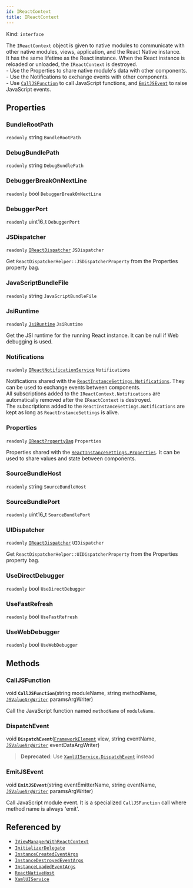 ```yaml
---
id: IReactContext
title: IReactContext
---
```


Kind: `interface`



The `IReactContext` object is given to native modules to communicate with other native modules, views, application, and the React Native instance. <br/>It has the same lifetime as the React instance. When the React instance is reloaded or unloaded, the `IReactContext` is destroyed. <br/>- Use the Properties to share native module's data with other components. <br/>- Use the Notifications to exchange events with other components. <br/>- Use [`CallJSFunction`](#calljsfunction) to call JavaScript functions, and [`EmitJSEvent`](#emitjsevent) to raise JavaScript events.

## Properties
### BundleRootPath
`readonly`  string `BundleRootPath`

### DebugBundlePath
`readonly`  string `DebugBundlePath`

### DebuggerBreakOnNextLine
`readonly`  bool `DebuggerBreakOnNextLine`

### DebuggerPort
`readonly`  uint16_t `DebuggerPort`

### JSDispatcher
`readonly`  [`IReactDispatcher`](IReactDispatcher) `JSDispatcher`

Get `ReactDispatcherHelper::JSDispatcherProperty` from the Properties property bag.

### JavaScriptBundleFile
`readonly`  string `JavaScriptBundleFile`

### JsiRuntime
`readonly`  [`JsiRuntime`](JsiRuntime) `JsiRuntime`

Get the JSI runtime for the running React instance. It can be null if Web debugging is used.

### Notifications
`readonly`  [`IReactNotificationService`](IReactNotificationService) `Notifications`

Notifications shared with the [`ReactInstanceSettings.Notifications`](ReactInstanceSettings#notifications). They can be used to exchange events between components. <br/>All subscriptions added to the `IReactContext.Notifications` are automatically removed after the `IReactContext` is destroyed. <br/>The subscriptions added to the `ReactInstanceSettings.Notifications` are kept as long as `ReactInstanceSettings` is alive.

### Properties
`readonly`  [`IReactPropertyBag`](IReactPropertyBag) `Properties`

Properties shared with the [`ReactInstanceSettings.Properties`](ReactInstanceSettings#properties-1). It can be used to share values and state between components.

### SourceBundleHost
`readonly`  string `SourceBundleHost`

### SourceBundlePort
`readonly`  uint16_t `SourceBundlePort`

### UIDispatcher
`readonly`  [`IReactDispatcher`](IReactDispatcher) `UIDispatcher`

Get `ReactDispatcherHelper::UIDispatcherProperty` from the Properties property bag.

### UseDirectDebugger
`readonly`  bool `UseDirectDebugger`

### UseFastRefresh
`readonly`  bool `UseFastRefresh`

### UseWebDebugger
`readonly`  bool `UseWebDebugger`



## Methods
### CallJSFunction
void **`CallJSFunction`**(string moduleName, string methodName, [`JSValueArgWriter`](JSValueArgWriter) paramsArgWriter)

Call the JavaScript function named `methodName` of `moduleName`.



### DispatchEvent
void **`DispatchEvent`**([`FrameworkElement`](https://docs.microsoft.com/uwp/api/Windows.UI.Xaml.FrameworkElement) view, string eventName, [`JSValueArgWriter`](JSValueArgWriter) eventDataArgWriter)

> **Deprecated**: Use [`XamlUIService.DispatchEvent`](XamlUIService#dispatchevent) instead



### EmitJSEvent
void **`EmitJSEvent`**(string eventEmitterName, string eventName, [`JSValueArgWriter`](JSValueArgWriter) paramsArgWriter)

Call JavaScript module event. It is a specialized `CallJSFunction` call where method name is always 'emit'.






## Referenced by
- [`IViewManagerWithReactContext`](IViewManagerWithReactContext)
- [`InitializerDelegate`](InitializerDelegate)
- [`InstanceCreatedEventArgs`](InstanceCreatedEventArgs)
- [`InstanceDestroyedEventArgs`](InstanceDestroyedEventArgs)
- [`InstanceLoadedEventArgs`](InstanceLoadedEventArgs)
- [`ReactNativeHost`](ReactNativeHost)
- [`XamlUIService`](XamlUIService)
